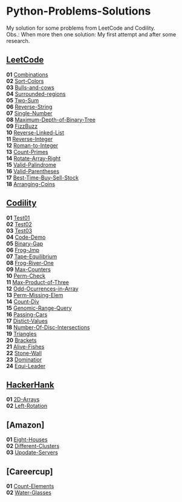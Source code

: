 # Python-Problems-Solutions
My solution for some problems from LeetCode and Codility.<br>
Obs.: When more then one solution: My first attempt and after some research.<br>

## [LeetCode](https://leetcode.com/problemset/all/)
**01** [Combinations](LeetCode/Combinations.py)<br>
**02** [Sort-Colors](LeetCode/SortColors.py)<br>
**03** [Bulls-and-cows](LeetCode/Bulls-and-cows.py)<br>
**04** [Surrounded-regions](LeetCode/SurroundedRegions.py)<br>
**05** [Two-Sum](LeetCode/TwoSum.py)<br>
**06** [Reverse-String](LeetCode/ReverseString.py)<br>
**07** [Single-Number](LeetCode/SingleNumber.py)<br>
**08** [Maximum-Depth-of-Binary-Tree](LeetCode/MaxDepthBinTree.py)<br>
**09** [FizzBuzz](LeetCode/FizzBuzz.py)<br>
**10** [Reverse-Linked-List](LeetCode/ReverseLinkedList.py)<br>
**11** [Reverse-Integer](LeetCode/ReversInteger.py)<br>
**12** [Roman-to-Integer](LeetCode/RomanToInteger.py)<br>
**13** [Count-Primes](LeetCode/CountPrimes.py)<br>
**14** [Rotate-Array-Right](LeetCode/RotateArray.py)<br>
**15** [Valid-Palindrome](LeetCode/ValidPalindrome.py)<br>
**16** [Valid-Parentheses](LeetCode/ValidParentheses.py)<br>
**17** [Best-Time-Buy-Sell-Stock](LeetCode/BestTimeProfit.py)<br>
**18** [Arranging-Coins](LeetCode/ArrangingCoins.py)<br>


## [Codility](https://app.codility.com/programmers/)
**01** [Test01](Codility/Test01.py)<br>
**02** [Test02](Codility/Test02.py)<br>
**03** [Test03](Codility/Test03.py)<br>
**04** [Code-Demo](Codility/CodeDemo.py)<br>
**05** [Binary-Gap](Codility/BinaryGap.py)<br>
**06** [Frog-Jmp](Codility/FrogJmp.py)<br>
**07** [Tape-Equilibrium](Codility/TapeEquilibrium.py)<br>
**08** [Frog-River-One](Codility/FrogRiverOne.py)<br>
**09** [Max-Counters](Codility/MaxCounters.py)<br>
**10** [Perm-Check](Codility/PermCheck.py)<br>
**11** [Max-Product-of-Three](Codility/MaxProductOfThree.py)<br>
**12** [Odd-Ocurrences-in-Array](Codility/OddOccurrencesInArray.py)<br>
**13** [Perm-Missing-Elem](Codility/PermMissingElem.py)<br>
**14** [Count-Div](Codility/CountDiv.py)<br>
**15** [Genomic-Range-Query](Codility/GenomicRangeQuery.py)<br>
**16** [Passing-Cars](Codility/PassingCars.py)<br>
**17** [Distict-Values](Codility/DistinctValues.py)<br>
**18** [Number-Of-Disc-Intersections](Codility/NumberOfDiscIntersections.py)<br>
**19** [Triangles](Codility/Triangles.py)<br>
**20** [Brackets](Codility/Brackets.py)<br>
**21** [Alive-Fishes](Codility/AliveFishes.py)<br>
**22** [Stone-Wall](Codility/StoneWall.py)<br>
**23** [Dominatior](Codility/Dominator.py)<br>
**24** [Equi-Leader](Codility/EquiLeader.py)<br>


## [HackerHank](https://www.hackerrank.com/domains/data-structures)
**01** [2D-Arrays](HackerRank/2d-array.py)<br>
**02** [Left-Rotation](HackerRank/left-rotation.py)<br>

## [Amazon]
**01** [Eight-Houses](Amazon/EightHouses.py)<br>
**02** [Different-Clusters](Amazon/DifferentClusters.py)<br>
**03** [Upodate-Servers](Amazon/UpdateServers.py)<br>

## [Careercup]
**01** [Count-Elements](Careercup/CountElements.py)<br>
**02** [Water-Glasses](Careercup/WaterGlasses.py)<br>